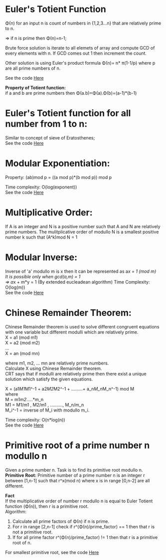 # Euler's Totient Function  
Φ(n) for an input n is count of numbers in {1,2,3...n} that are relatively prime to n.  

=> if n is prime then Φ(n)=n-1;  

Brute force solution is iterate to all elemets of array and compute GCD of every elements with n. If GCD comes out 1 then increment the count.  

Other solution is using Euler's product formula Φ(n)= n* π(1-1/p) where p are all prime numbers of n.  

See the code [Here](./code/Euler_Totient.cpp)  

__Property of Totient function:__  
if a and b are prime numbers then Φ(a.b)=Φ(a).Φ(b)=(a-1)*(b-1)  

# Euler's Totient function for all number from 1 to n:  
Similar to concept of sieve of Eratosthenes;  
See the code [Here](./code/Totient_1_to_n.cpp)  

# Modular Exponentiation:  
Property:  (ab)mod p = ((a mod p)*(b mod p)) mod p  

Time complexity: O(log(exponent))  
See the code [Here](./code/modular_exponentiation.cpp)  

# Multiplicative Order:  
If A is an integer and N is a positive number such that A and N are relatively prime numbers. The mulitplicative order of modullo N is a smallest positive number k such that (A^k)mod N = 1  

# Modular Inverse:  
Inverse of 'a' modullo m is x then it can be represented as a*x = 1 (mod m)  
It is possible only when gcd(a,m) = 1  
=> a*x + m*y = 1  (By extended eucleadean algorithm) 
Time Complexity: O(log(m))   
See the code [Here](./code/Modular_Inverse.cpp)  

# Chinese Remainder Theorem:  
Chinese Remainder theorem is used to solve different congruent equations with one variable but different modulli which are relatively prime.  
X = a1 (mod m1)  
X = a2 (mod m2)  
...  
X = an (mod mn)  

where m1, m2, ... mn are relatively prime numbers.  
Calculate X using Chinese Remainder theorem.  
CRT says that if modulli are relatively prime then there exist a unique solution which satisfy the given equations.  

X = (a1*M1*M1^-1 + a2*M2*M2^-1 + .........+ a_n*M_n*M_n^-1) mod M  
where  
M = m1*m2*.....*m_n  
M1 = M1/m1 , M2/m1 , .........., M_n/m_n  
M_i^-1 = inverse of M_i with modullo m_i.  

Time complexity: O(n*log(n))  
See the code [Here](./code/chinese_remainder.cpp)  

# Primitive root of a prime number n modullo n  
Given a prime number n. Task is to find its primitive root modullo n.  
__Primitive Root:__ Primitive number of a prime number n is an integer r between [1,n-1] such that r^x(mod n) where x is in range [0,n-2] are all different.  

**Fact**  
If the multiplicative order of number r modullo n is equal to Euler Totient function (Φ(n)), then r is a primitive root.  
Algorithm:  
1. Calculate all prime factors of Φ(n) if n is prime.  
2. For r in range [2,n-1] check if r^(Φ(n)/prime_factor) == 1 then that r is not a primitive root. 
3. If for all prime factor r^(Φ(n)/prime_factor) != 1 then that r is a primitive root of n.  

For smallest primitive root, see the code [Here](./code/primitive_root.cpp)

  






